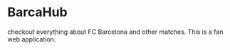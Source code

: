 # BarcaHub
checkout everything about FC Barcelona and other matches. This is a fan web application.
